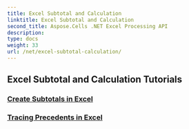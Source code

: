 ```yaml
---
title: Excel Subtotal and Calculation
linktitle: Excel Subtotal and Calculation
second_title: Aspose.Cells .NET Excel Processing API
description: 
type: docs
weight: 33
url: /net/excel-subtotal-calculation/
---
```


## Excel Subtotal and Calculation Tutorials
### [Create Subtotals in Excel](./create-subtotals-in-excel/)
### [Tracing Precedents in Excel](./tracing-precedents-in-excel/)